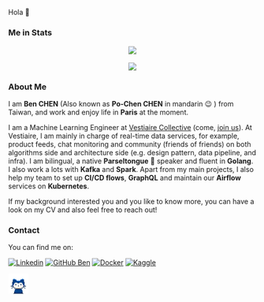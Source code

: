 Hola 👋

### Me in Stats



<div align="center">
    <p>
        <a href="/">
            <img align="center" src="https://github-readme-stats.fortist.app/api?username=benbenbang&count_private=true&show_icons=true&theme=ayu-mirage&repo=github-readme-stats" />
        </a>
    </p>
    <p>
        <a href="/">
            <img align="center" src="https://github-readme-stats.fortist.app/api/top-langs/?username=benbenbang&exclude_repo=github-readme-stats,benbenbang.github.io,bn-portfolio,benbenbang,chezpeter,dash-user-contributions,documentations,redash,screen-saver,ud-jenkins,ud-data-engineering,pipeline-ai,ai-blocks,ptah-gitlab,ptah-cli,vc-showroom-bsf,amaze-base16-eighties,wiki,spring-cloud-in-python,github-matrix-screen-server,reinstall-mac-coding-env,dsti,dsti-share,wiki.js,neuralart_tensorflow,ml-envset,red-mansions,dropbox,jieba,slack-invite-automation,lotto,apartment-finder,waifu2x,boshiamy,cs231n.github.io,py-gaming,coursera-dl,py-tools,zhao-backup,zhao,musii,googleauthenticator,coursera-machine-learning,learning-py,webshell,slackbot,kaggle,py-data-analysis,data-visualization,py-webdev,py-qtbrowser,py-spark,velib,aws_tutorial,graph_theory,workalendar,spark-twitter-streaming-project,data-science-reference,py-machinelearning,pandas-profiling,airflow-exporter,keras-apache-mxnet-master,pyparsing,pip,py-tweaks,codility,deeplearning.ai,pyspartan,backmarket,powerlevel10k,powerlevel9k,airflow,sentry,snowpipe,vc-airflow-dags,vc-community-project,bm_learn,bm_projects,victorinox,implicit,airflow-docker,sparkling,autofill-vive-la-france,telnet,zoo,tempmail,toothie,tslearn,wsdm_kkbox,largepickleio,github-gitlab,stock,airflow_fastfill,ngboost-explore&langs_count=10&hide=html,javascript,jupyter notebook,objective-c,groff,makefile,tsql,matlab,c,c++&layout=compact" />
        </a>
    </p>
</div>

### About Me

I am **Ben CHEN** (Also known as **Po-Chen CHEN** in mandarin 😉 ) from Taiwan, and work and enjoy life in **Paris** at the moment. 

I am a Machine Learning Engineer at [Vestiaire Collective](https://us.vestiairecollective.com) (come, [join us](https://us.vestiairecollective.com/about/join-us/)). At Vestiaire, I am mainly in charge of real-time data services, for example, product feeds, chat monitoring and community (friends of friends) on both algorithms side and architecture side (e.g. design pattern, data pipeline, and infra). I am bilingual, a native **Parseltongue** 🐍 speaker  and fluent in **Golang**. I also work a lots with **Kafka** and **Spark**. Apart from my main projects, I also help my team to set up **CI/CD flows**, **GraphQL** and maintain our **Airflow** services on **Kubernetes**.

If my background interested you and you like to know more, you can have a look on my CV and also feel free to reach out!



### Contact

You can find me on:

[![Linkedin](https://img.shields.io/badge/-LinkedIn-222222?style=flat-square&logo=Linkedin&logoColor=yellowgreen&link=https://www.linkedin.com/in/benbenbang/)](https://www.linkedin.com/in/benbenbang/)
[![GitHub Ben](https://img.shields.io/github/followers/benbenbang?label=follow&style=social)](https://github.com/benbenbang?tab=followers)
[![Docker](https://img.shields.io/badge/DockerHub-222222?style=flat-square&logo=Docker&logoColor=blueviolet&link=https://hub.docker.com/u/benbenbang)](https://hub.docker.com/u/benbenbang)
[![Kaggle](https://img.shields.io/badge/Kaggle-222222?style=flat-square&logo=Kaggle&logoColor=blue&link=https://www.kaggle.com/benbenbang)](https://www.kaggle.com/benbenbang)

<img src="./src/mona-whisper.gif" alt="mona-whisper" style="zoom:33%;" />
